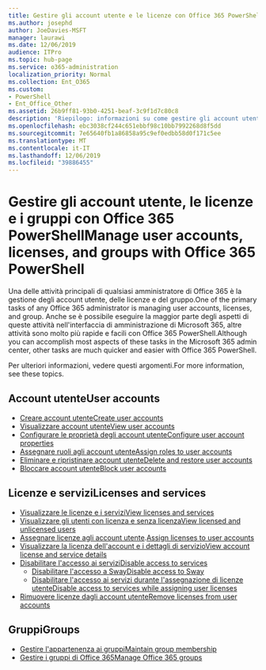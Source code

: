 ```yaml
---
title: Gestire gli account utente e le licenze con Office 365 PowerShell
ms.author: josephd
author: JoeDavies-MSFT
manager: laurawi
ms.date: 12/06/2019
audience: ITPro
ms.topic: hub-page
ms.service: o365-administration
localization_priority: Normal
ms.collection: Ent_O365
ms.custom:
- PowerShell
- Ent_Office_Other
ms.assetid: 26b9ff81-93b0-4251-beaf-3c9f1d7c80c8
description: 'Riepilogo: informazioni su come gestire gli account utente, le licenze e i gruppi con Office 365 PowerShell.'
ms.openlocfilehash: ebc3038cf244c651ebbf98c10bb7992268d8f5dd
ms.sourcegitcommit: 7e65640fb1a86858a95c9ef0edbb58d0f171c5ee
ms.translationtype: MT
ms.contentlocale: it-IT
ms.lasthandoff: 12/06/2019
ms.locfileid: "39886455"
---
```

# <a name="manage-user-accounts-licenses-and-groups-with-office-365-powershell"></a><span data-ttu-id="f4ed9-103">Gestire gli account utente, le licenze e i gruppi con Office 365 PowerShell</span><span class="sxs-lookup"><span data-stu-id="f4ed9-103">Manage user accounts, licenses, and groups with Office 365 PowerShell</span></span>

<span data-ttu-id="f4ed9-104">Una delle attività principali di qualsiasi amministratore di Office 365 è la gestione degli account utente, delle licenze e del gruppo.</span><span class="sxs-lookup"><span data-stu-id="f4ed9-104">One of the primary tasks of any Office 365 administrator is managing user accounts, licenses, and group.</span></span> <span data-ttu-id="f4ed9-105">Anche se è possibile eseguire la maggior parte degli aspetti di queste attività nell'interfaccia di amministrazione di Microsoft 365, altre attività sono molto più rapide e facili con Office 365 PowerShell.</span><span class="sxs-lookup"><span data-stu-id="f4ed9-105">Although you can accomplish most aspects of these tasks in the Microsoft 365 admin center, other tasks are much quicker and easier with Office 365 PowerShell.</span></span> 

<span data-ttu-id="f4ed9-106">Per ulteriori informazioni, vedere questi argomenti.</span><span class="sxs-lookup"><span data-stu-id="f4ed9-106">For more information, see these topics.</span></span>

## <a name="user-accounts"></a><span data-ttu-id="f4ed9-107">Account utente</span><span class="sxs-lookup"><span data-stu-id="f4ed9-107">User accounts</span></span>

- [<span data-ttu-id="f4ed9-108">Creare account utente</span><span class="sxs-lookup"><span data-stu-id="f4ed9-108">Create user accounts</span></span>](create-user-accounts-with-office-365-powershell.md)
- [<span data-ttu-id="f4ed9-109">Visualizzare account utente</span><span class="sxs-lookup"><span data-stu-id="f4ed9-109">View user accounts</span></span>](view-user-accounts-with-office-365-powershell.md)
- [<span data-ttu-id="f4ed9-110">Configurare le proprietà degli account utente</span><span class="sxs-lookup"><span data-stu-id="f4ed9-110">Configure user account properties</span></span>](configure-user-account-properties-with-office-365-powershell.md)
- [<span data-ttu-id="f4ed9-111">Assegnare ruoli agli account utente</span><span class="sxs-lookup"><span data-stu-id="f4ed9-111">Assign roles to user accounts</span></span>](assign-roles-to-user-accounts-with-office-365-powershell.md)
- [<span data-ttu-id="f4ed9-112">Eliminare e ripristinare account utente</span><span class="sxs-lookup"><span data-stu-id="f4ed9-112">Delete and restore user accounts</span></span>](delete-and-restore-user-accounts-with-office-365-powershell.md)
- [<span data-ttu-id="f4ed9-113">Bloccare account utente</span><span class="sxs-lookup"><span data-stu-id="f4ed9-113">Block user accounts</span></span>](block-user-accounts-with-office-365-powershell.md)

## <a name="licenses-and-services"></a><span data-ttu-id="f4ed9-114">Licenze e servizi</span><span class="sxs-lookup"><span data-stu-id="f4ed9-114">Licenses and services</span></span>
- [<span data-ttu-id="f4ed9-115">Visualizzare le licenze e i servizi</span><span class="sxs-lookup"><span data-stu-id="f4ed9-115">View licenses and services</span></span>](view-licenses-and-services-with-office-365-powershell.md)
- [<span data-ttu-id="f4ed9-116">Visualizzare gli utenti con licenza e senza licenza</span><span class="sxs-lookup"><span data-stu-id="f4ed9-116">View licensed and unlicensed users</span></span>](view-licensed-and-unlicensed-users-with-office-365-powershell.md)
- <span data-ttu-id="f4ed9-117">[Assegnare licenze agli account utente](assign-licenses-to-user-accounts-with-office-365-powershell.md).</span><span class="sxs-lookup"><span data-stu-id="f4ed9-117">[Assign licenses to user accounts](assign-licenses-to-user-accounts-with-office-365-powershell.md)</span></span>
- [<span data-ttu-id="f4ed9-118">Visualizzare la licenza dell'account e i dettagli di servizio</span><span class="sxs-lookup"><span data-stu-id="f4ed9-118">View account license and service details</span></span>](view-account-license-and-service-details-with-office-365-powershell.md)
- [<span data-ttu-id="f4ed9-119">Disabilitare l'accesso ai servizi</span><span class="sxs-lookup"><span data-stu-id="f4ed9-119">Disable access to services</span></span>](disable-access-to-services-with-office-365-powershell.md)
  - [<span data-ttu-id="f4ed9-120">Disabilitare l'accesso a Sway</span><span class="sxs-lookup"><span data-stu-id="f4ed9-120">Disable access to Sway</span></span>](disable-access-to-sway-with-office-365-powershell.md)
  - [<span data-ttu-id="f4ed9-121">Disabilitare l'accesso ai servizi durante l'assegnazione di licenze utente</span><span class="sxs-lookup"><span data-stu-id="f4ed9-121">Disable access to services while assigning user licenses</span></span>](disable-access-to-services-while-assigning-user-licenses.md)
- [<span data-ttu-id="f4ed9-122">Rimuovere licenze dagli account utente</span><span class="sxs-lookup"><span data-stu-id="f4ed9-122">Remove licenses from user accounts</span></span>](remove-licenses-from-user-accounts-with-office-365-powershell.md)

## <a name="groups"></a><span data-ttu-id="f4ed9-123">Gruppi</span><span class="sxs-lookup"><span data-stu-id="f4ed9-123">Groups</span></span>
- [<span data-ttu-id="f4ed9-124">Gestire l'appartenenza ai gruppi</span><span class="sxs-lookup"><span data-stu-id="f4ed9-124">Maintain group membership</span></span>](maintain-group-membership-with-office-365-powershell.md)
- [<span data-ttu-id="f4ed9-125">Gestire i gruppi di Office 365</span><span class="sxs-lookup"><span data-stu-id="f4ed9-125">Manage Office 365 groups</span></span>](manage-office-365-groups-with-powershell.md)


